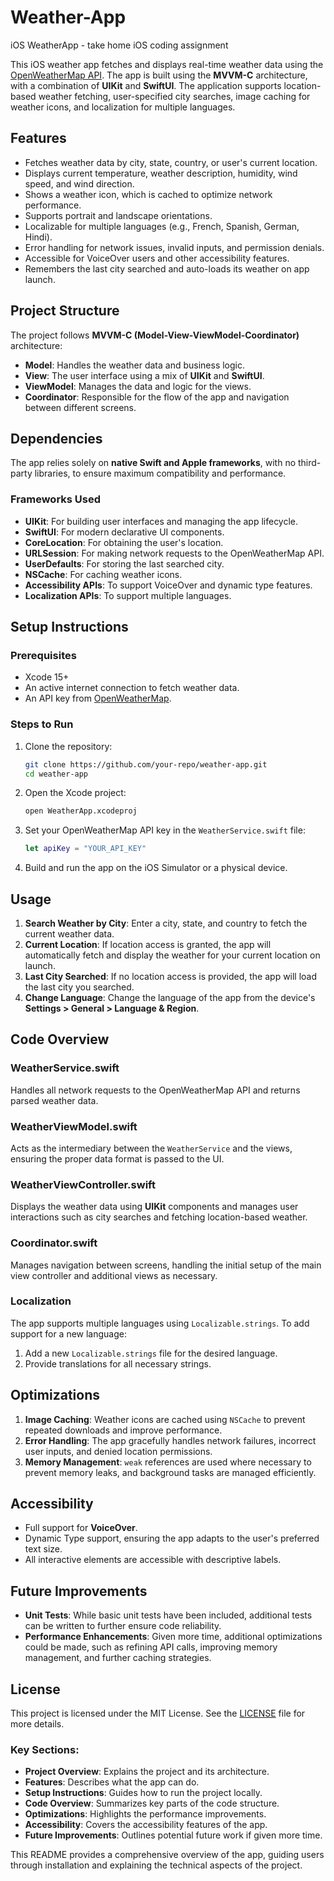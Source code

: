 # Weather-App
iOS WeatherApp - take home iOS coding assignment

This iOS weather app fetches and displays real-time weather data using the [OpenWeatherMap API](https://openweathermap.org/api). The app is built using the **MVVM-C** architecture, with a combination of **UIKit** and **SwiftUI**. The application supports location-based weather fetching, user-specified city searches, image caching for weather icons, and localization for multiple languages.

## Features
- Fetches weather data by city, state, country, or user's current location.
- Displays current temperature, weather description, humidity, wind speed, and wind direction.
- Shows a weather icon, which is cached to optimize network performance.
- Supports portrait and landscape orientations.
- Localizable for multiple languages (e.g., French, Spanish, German, Hindi).
- Error handling for network issues, invalid inputs, and permission denials.
- Accessible for VoiceOver users and other accessibility features.
- Remembers the last city searched and auto-loads its weather on app launch.

## Project Structure
The project follows **MVVM-C (Model-View-ViewModel-Coordinator)** architecture:

- **Model**: Handles the weather data and business logic.
- **View**: The user interface using a mix of **UIKit** and **SwiftUI**.
- **ViewModel**: Manages the data and logic for the views.
- **Coordinator**: Responsible for the flow of the app and navigation between different screens.

## Dependencies
The app relies solely on **native Swift and Apple frameworks**, with no third-party libraries, to ensure maximum compatibility and performance.

### Frameworks Used
- **UIKit**: For building user interfaces and managing the app lifecycle.
- **SwiftUI**: For modern declarative UI components.
- **CoreLocation**: For obtaining the user's location.
- **URLSession**: For making network requests to the OpenWeatherMap API.
- **UserDefaults**: For storing the last searched city.
- **NSCache**: For caching weather icons.
- **Accessibility APIs**: To support VoiceOver and dynamic type features.
- **Localization APIs**: To support multiple languages.

## Setup Instructions
### Prerequisites
- Xcode 15+
- An active internet connection to fetch weather data.
- An API key from [OpenWeatherMap](https://home.openweathermap.org/users/sign_up).

### Steps to Run
1. Clone the repository:
   ```bash
   git clone https://github.com/your-repo/weather-app.git
   cd weather-app
   ```

2. Open the Xcode project:
   ```bash
   open WeatherApp.xcodeproj
   ```

3. Set your OpenWeatherMap API key in the `WeatherService.swift` file:
   ```swift
   let apiKey = "YOUR_API_KEY"
   ```

4. Build and run the app on the iOS Simulator or a physical device.

## Usage
1. **Search Weather by City**: Enter a city, state, and country to fetch the current weather data.
2. **Current Location**: If location access is granted, the app will automatically fetch and display the weather for your current location on launch.
3. **Last City Searched**: If no location access is provided, the app will load the last city you searched.
4. **Change Language**: Change the language of the app from the device's **Settings > General > Language & Region**.

## Code Overview

### WeatherService.swift
Handles all network requests to the OpenWeatherMap API and returns parsed weather data.

### WeatherViewModel.swift
Acts as the intermediary between the `WeatherService` and the views, ensuring the proper data format is passed to the UI.

### WeatherViewController.swift
Displays the weather data using **UIKit** components and manages user interactions such as city searches and fetching location-based weather.

### Coordinator.swift
Manages navigation between screens, handling the initial setup of the main view controller and additional views as necessary.

### Localization
The app supports multiple languages using `Localizable.strings`. To add support for a new language:
1. Add a new `Localizable.strings` file for the desired language.
2. Provide translations for all necessary strings.

## Optimizations
1. **Image Caching**: Weather icons are cached using `NSCache` to prevent repeated downloads and improve performance.
2. **Error Handling**: The app gracefully handles network failures, incorrect user inputs, and denied location permissions.
3. **Memory Management**: `weak` references are used where necessary to prevent memory leaks, and background tasks are managed efficiently.

## Accessibility
- Full support for **VoiceOver**.
- Dynamic Type support, ensuring the app adapts to the user's preferred text size.
- All interactive elements are accessible with descriptive labels.

## Future Improvements
- **Unit Tests**: While basic unit tests have been included, additional tests can be written to further ensure code reliability.
- **Performance Enhancements**: Given more time, additional optimizations could be made, such as refining API calls, improving memory management, and further caching strategies.

## License
This project is licensed under the MIT License. See the [LICENSE](LICENSE) file for more details.

### Key Sections:
- **Project Overview**: Explains the project and its architecture.
- **Features**: Describes what the app can do.
- **Setup Instructions**: Guides how to run the project locally.
- **Code Overview**: Summarizes key parts of the code structure.
- **Optimizations**: Highlights the performance improvements.
- **Accessibility**: Covers the accessibility features of the app.
- **Future Improvements**: Outlines potential future work if given more time.

This README provides a comprehensive overview of the app, guiding users through installation and explaining the technical aspects of the project.
